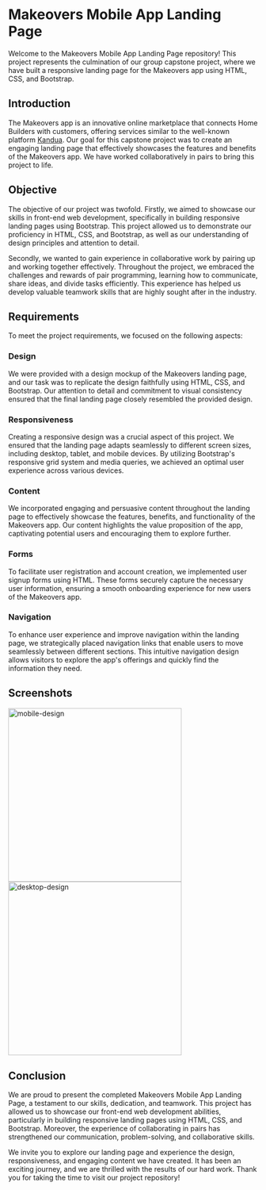 # Makeovers Mobile App Landing Page

Welcome to the Makeovers Mobile App Landing Page repository! This project represents the culmination of our group capstone project, where we have built a responsive landing page for the Makeovers app using HTML, CSS, and Bootstrap.

## Introduction

The Makeovers app is an innovative online marketplace that connects Home Builders with customers, offering services similar to the well-known platform [Kandua](https://kandua.com/). Our goal for this capstone project was to create an engaging landing page that effectively showcases the features and benefits of the Makeovers app. We have worked collaboratively in pairs to bring this project to life.

## Objective

The objective of our project was twofold. Firstly, we aimed to showcase our skills in front-end web development, specifically in building responsive landing pages using Bootstrap. This project allowed us to demonstrate our proficiency in HTML, CSS, and Bootstrap, as well as our understanding of design principles and attention to detail.

Secondly, we wanted to gain experience in collaborative work by pairing up and working together effectively. Throughout the project, we embraced the challenges and rewards of pair programming, learning how to communicate, share ideas, and divide tasks efficiently. This experience has helped us develop valuable teamwork skills that are highly sought after in the industry.

## Requirements

To meet the project requirements, we focused on the following aspects:

### Design
We were provided with a design mockup of the Makeovers landing page, and our task was to replicate the design faithfully using HTML, CSS, and Bootstrap. Our attention to detail and commitment to visual consistency ensured that the final landing page closely resembled the provided design.

### Responsiveness
Creating a responsive design was a crucial aspect of this project. We ensured that the landing page adapts seamlessly to different screen sizes, including desktop, tablet, and mobile devices. By utilizing Bootstrap's responsive grid system and media queries, we achieved an optimal user experience across various devices.

### Content
We incorporated engaging and persuasive content throughout the landing page to effectively showcase the features, benefits, and functionality of the Makeovers app. Our content highlights the value proposition of the app, captivating potential users and encouraging them to explore further.

### Forms
To facilitate user registration and account creation, we implemented user signup forms using HTML. These forms securely capture the necessary user information, ensuring a smooth onboarding experience for new users of the Makeovers app.

### Navigation
To enhance user experience and improve navigation within the landing page, we strategically placed navigation links that enable users to move seamlessly between different sections. This intuitive navigation design allows visitors to explore the app's offerings and quickly find the information they need.

## Screenshots

<img src="https://github.com/chriszimbizi/makeovers-mobile-app/assets/121321293/20596cf6-42cf-4eb1-ac01-7bf7fed646e5" height="350" alt="mobile-design" />
<img src="https://github.com/chriszimbizi/makeovers-mobile-app/assets/121321293/e2241f6f-e2f4-4cd5-8c73-586d3370dabb" height="350" alt="desktop-design"/>

## Conclusion

We are proud to present the completed Makeovers Mobile App Landing Page, a testament to our skills, dedication, and teamwork. This project has allowed us to showcase our front-end web development abilities, particularly in building responsive landing pages using HTML, CSS, and Bootstrap. Moreover, the experience of collaborating in pairs has strengthened our communication, problem-solving, and collaborative skills.

We invite you to explore our landing page and experience the design, responsiveness, and engaging content we have created. It has been an exciting journey, and we are thrilled with the results of our hard work. Thank you for taking the time to visit our project repository!
